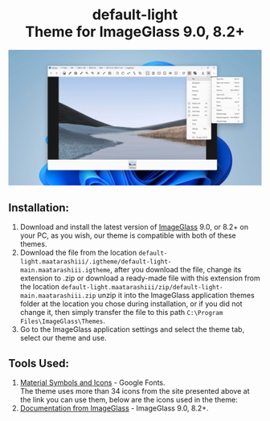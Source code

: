 <div align="center"><h1>default-light<br>Theme for ImageGlass 9.0, 8.2+</h1></div>
<img src="https://github.com/Maatarashiii/default-light/blob/main/preview.jpg">

## Installation:
1. Download and install the latest version of [ImageGlass](https://imageglass.org/release/imageglass-9-0-8-1208-48) 9.0, or 8.2+ on your PC, as you wish, our theme is compatible with both of these themes.
2. Download the file from the location `default-light.maatarashiii/.igtheme/default-light-main.maatarashiii.igtheme`, after you download the file, change its extension to .zip or download a ready-made file with this extension from the location `default-light.maatarashiii/zip/default-light-main.maatarashiii.zip` unzip it into the ImageGlass application themes folder at the location you chose during installation, or if you did not change it, then simply transfer the file to this path `C:\Program Files\ImageGlass\Themes`.
3. Go to the ImageGlass application settings and select the theme tab, select our theme and use.

## Tools Used:
1. [Material Symbols and Icons](https://fonts.google.com/icons) - Google Fonts. <br>
  The theme uses more than 34 icons from the site presented above at the link you can use them, below are the icons used in the theme:
2. [Documentation from ImageGlass](https://imageglass.org/docs/theme-pack) - ImageGlass 9.0, 8.2+.
